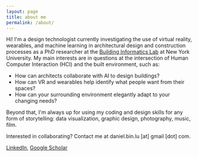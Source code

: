 ```yaml
---
layout: page
title: about me
permalink: /about/
---
```


Hi! I'm a design technologist currently investigating the use of virtual reality, wearables, and machine learning in architectural design and construction processes as a PhD researcher at the [Building Informatics Lab](https://bilab.engineering.nyu.edu/) at New York University. My main interests are in questions at the intersection of Human Computer Interaction (HCI) and the built environment, such as:

 - How can architects collaborate with AI to design buildings?
 - How can VR and wearables help identify what people want from their spaces? 
 - How can your surrounding environment elegantly adapt to your changing needs?

Beyond that, I'm always up for using my coding and design skills for any form of storytelling: data visualization, graphic design, photography, music, film.

Interested in collaborating? Contact me at daniel.bin.lu [at] gmail [dot] com.

[LinkedIn](https://www.linkedin.com/in/danielbinlu/), [Google Scholar](https://scholar.google.com/citations?user=nvlietgAAAAJ&hl=en)